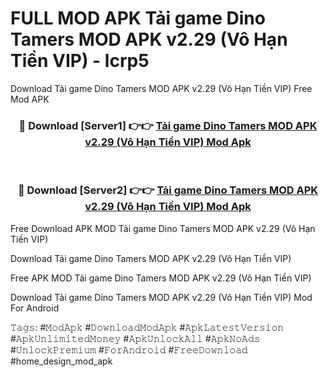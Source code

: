# FULL MOD APK Tải game Dino Tamers MOD APK v2.29 (Vô Hạn Tiền VIP) - lcrp5
Download Tải game Dino Tamers MOD APK v2.29 (Vô Hạn Tiền VIP) Free Mod APK

<div align="center">
<h3>🔴 Download [Server1] 👉👉 <a href="https://apk-comot.site?title=Tải_game_Dino_Tamers_MOD_APK_v2.29_(Vô_Hạn_Tiền_VIP)">Tải game Dino Tamers MOD APK v2.29 (Vô Hạn Tiền VIP) Mod Apk</a></h3><br>

<h3>🔴 Download [Server2] 👉👉 <a href="https://apk-comot.site?title=Tải_game_Dino_Tamers_MOD_APK_v2.29_(Vô_Hạn_Tiền_VIP)">Tải game Dino Tamers MOD APK v2.29 (Vô Hạn Tiền VIP) Mod Apk</a></h3>
</div>


Free Download APK MOD Tải game Dino Tamers MOD APK v2.29 (Vô Hạn Tiền VIP)

Download Tải game Dino Tamers MOD APK v2.29 (Vô Hạn Tiền VIP) 

Free APK MOD Tải game Dino Tamers MOD APK v2.29 (Vô Hạn Tiền VIP) 

Download Tải game Dino Tamers MOD APK v2.29 (Vô Hạn Tiền VIP) Mod For Android

𝚃𝚊𝚐𝚜: #𝙼𝚘𝚍𝙰𝚙𝚔 #𝙳𝚘𝚠𝚗𝚕𝚘𝚊𝚍𝙼𝚘𝚍𝙰𝚙𝚔 #𝙰𝚙𝚔𝙻𝚊𝚝𝚎𝚜𝚝𝚅𝚎𝚛𝚜𝚒𝚘𝚗 #𝙰𝚙𝚔𝚄𝚗𝚕𝚒𝚖𝚒𝚝𝚎𝚍𝙼𝚘𝚗𝚎𝚢 #𝙰𝚙𝚔𝚄𝚗𝚕𝚘𝚌𝚔𝙰𝚕𝚕 #𝙰𝚙𝚔𝙽𝚘𝙰𝚍𝚜 #𝚄𝚗𝚕𝚘𝚌𝚔𝙿𝚛𝚎𝚖𝚒𝚞𝚖 #𝙵𝚘𝚛𝙰𝚗𝚍𝚛𝚘𝚒𝚍 #𝙵𝚛𝚎𝚎𝙳𝚘𝚠𝚗𝚕𝚘𝚊𝚍 #home_design_mod_apk